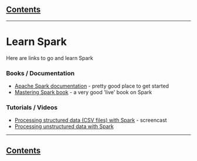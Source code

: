<link rel='stylesheet' href='assets/css/main.css'/>

## [Contents](contents.md)
---
# Learn Spark
Here are links to go and learn Spark

### Books / Documentation
- [Apache Spark documentation](https://spark.apache.org/documentation.html) - pretty good place to get started
- [Mastering Spark book](https://jaceklaskowski.gitbooks.io/mastering-apache-spark/) - a very good 'live' book on Spark


### Tutorials / Videos
- [Processing structured data (CSV files) with Spark](https://elephantscale.com/processing-csv-files-spark-2-part-1/) - screencast
- [Processing unstructured data with Spark](https://elephantscale.com/processing-unstructured-text-data-spark-2-apis/)

---
## [Contents](contents.md)
